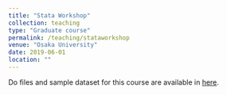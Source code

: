 ```yaml
---
title: "Stata Workshop"
collection: teaching
type: "Graduate course"
permalink: /teaching/stataworkshop
venue: "Osaka University"
date: 2019-06-01
location: ""
---
```

Do files and sample dataset for this course are available in [here](https://github.com/taiseinoda/StataWorkshop).
